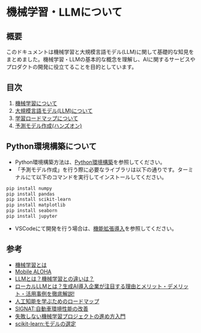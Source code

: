# 機械学習・LLMについて

## 概要

このドキュメントは機械学習と大規模言語モデル(LLM)に関して基礎的な知見をまとめました。機械学習・LLMの基本的な概念を理解し、AIに関するサービスやプロダクトの開発に役立てることを目的としています。

## 目次

1. [機械学習について](./Document/1_機械学習について.md)
2. [大規模言語モデル(LLM)について](./Document/2_LLMについて.md)
3. [学習ロードマップについて](./Document/3_学習ロードマップについて.md)
4. [予測モデル作成(ハンズオン)](./Document/4_予測モデル作成/4_予測モデル作成.ipynb)

## Python環境構築について
- Python環境構築方法は、[Python環境構築](https://github.com/sea-yassan33/prediction_project/blob/main/document/01_Python%E7%92%B0%E5%A2%83%E6%A7%8B%E7%AF%89.md)を参照してください。
- 「予測モデル作成」を行う際に必要なライブラリは以下の通りです。ターミナルにて以下のコマンドを実行してインストールしてください。

```sh
pip install numpy
pip install pandas
pip install scikit-learn
pip install matplotlib
pip install seaborn
pip install jupyter
```

- VSCodeにて開発を行う場合は、[機能拡張導入](https://github.com/sea-yassan33/prediction_project/blob/main/document/03_VScode%E3%81%A7%E3%81%AE%E6%A9%9F%E8%83%BD%E6%8B%A1%E5%BC%B5.md)を参照してください。

## 参考

- [機械学習とは](https://jp.mathworks.com/discovery/machine-learning.html)
- [Mobile ALOHA](https://mobile-aloha.github.io/)
- [LLMとは？機械学習との違いは？](https://zenn.dev/okikusan/articles/35e13e746b1c44)
- [ローカルLLMとは？生成AI導入企業が注目する理由とメリット・デメリット・活用事例を徹底解説!](https://www.ask-corp.jp/biz/column/local-large-language-models.html)
- [人工知能を学ぶためのロードマップ](https://weblab.t.u-tokyo.ac.jp/lecture/learning-roadmap/)
- [SIGNAT:自動車環境性能の改善](https://quest.signate.jp/quests/10001)
- [失敗しない機械学習プロジェクトの進め方入門](https://tech-blog.rakus.co.jp/entry/20200312/kamisen/machine-learning)
- [scikit-learn:モデルの選定](https://scikit-learn.org/stable/machine_learning_map.html)
